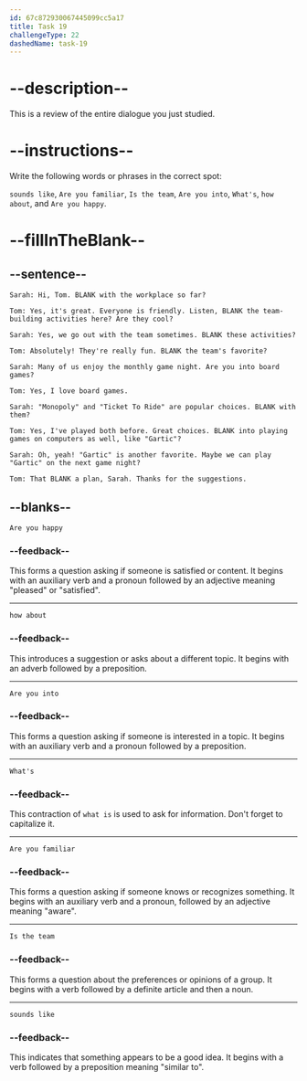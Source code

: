 ```yaml
---
id: 67c872930067445099cc5a17
title: Task 19
challengeType: 22
dashedName: task-19
---
```


<!-- REVIEW -->

# --description--

This is a review of the entire dialogue you just studied.

# --instructions--

Write the following words or phrases in the correct spot:

`sounds like`, `Are you familiar`, `Is the team`, `Are you into`, `What's`, `how about`, and `Are you happy`.

# --fillInTheBlank--

## --sentence--

`Sarah: Hi, Tom. BLANK with the workplace so far?`  

`Tom: Yes, it's great. Everyone is friendly. Listen, BLANK the team-building activities here? Are they cool?`  

`Sarah: Yes, we go out with the team sometimes. BLANK these activities?`  

`Tom: Absolutely! They're really fun. BLANK the team's favorite?`  

`Sarah: Many of us enjoy the monthly game night. Are you into board games?`  

`Tom: Yes, I love board games.`  

`Sarah: "Monopoly" and "Ticket To Ride" are popular choices. BLANK with them?`  

`Tom: Yes, I've played both before. Great choices. BLANK into playing games on computers as well, like "Gartic"?`  

`Sarah: Oh, yeah! "Gartic" is another favorite. Maybe we can play "Gartic" on the next game night?`  

`Tom: That BLANK a plan, Sarah. Thanks for the suggestions.`  

## --blanks--

`Are you happy`  

### --feedback--

This forms a question asking if someone is satisfied or content. It begins with an auxiliary verb and a pronoun followed by an adjective meaning "pleased" or "satisfied".  

---

`how about`  

### --feedback--

This introduces a suggestion or asks about a different topic. It begins with an adverb followed by a preposition.  

---

`Are you into`  

### --feedback--

This forms a question asking if someone is interested in a topic. It begins with an auxiliary verb and a pronoun followed by a preposition.  

---

`What's`  

### --feedback--

This contraction of `what is` is used to ask for information. Don't forget to capitalize it. 

---

`Are you familiar`  

### --feedback--

This forms a question asking if someone knows or recognizes something. It begins with an auxiliary verb and a pronoun, followed by an adjective meaning "aware".  

---

`Is the team`  

### --feedback--

This forms a question about the preferences or opinions of a group. It begins with a verb followed by a definite article and then a noun.

---

`sounds like`  

### --feedback--

This indicates that something appears to be a good idea. It begins with a verb followed by a preposition meaning "similar to".
